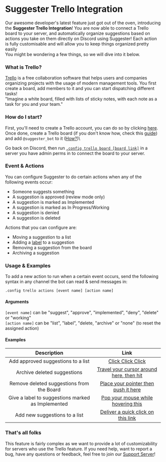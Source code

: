 # Suggester Trello Integration
Our awesome developer's latest feature just got out of the oven, introducing the **Suggester Trello Integration**! You are now able to connect a Trello board to your server, and automatically organize suggestions based on actions you take on them directly on Discord using Suggester! Each action is fully customisable and will allow you to keep things organized pretty easily\
You might be wondering a few things, so we will dive into it below.

### What is Trello?
[Trello](https://trello.com) is a free collaboration software that helps users and companies organizing projects with the usage of modern management tools. You first create a board, add members to it and you can start dispatching different tasks!\
"Imagine a white board, filled with lists of sticky notes, with each note as a task for you and your team."

### How do I start?
First, you'll need to create a Trello account, you can do so by clicking [here](https://trello.com/signup). Once done, create a Trello board (if you don't know how, check this [guide](https://trello.com/guide/create-a-board)) and add `@suggester_bot` to it ([How?](https://help.trello.com/article/717-adding-people-to-a-board))\

Go back on Discord, then run [`.config trello board [board link]`](/trello/board.md) in a server you have admin perms in to connect the board to your server.

### Event & Actions
You can configure Suggester to do certain actions when any of the following events occur:
- Someone suggests something
- A suggestion is approved (review mode only)
- A suggestion is marked as Implemented
- A suggestion is marked as In Progress/Working
- A suggestion is denied
- A suggestion is deleted

Actions that you can configure are:
- Moving a suggestion to a list
- Adding a [label](https://help.trello.com/article/797-adding-labels-to-cards) to a suggestion
- Removing a suggestion from the board
- Archiving a suggestion

### Usage & Examples
To add a new action to run when a certain event occurs, send the following syntax in any channel the bot can read & send messages in:

`.config trello actions [event name] [action name]`

#### Arguments
`[event name]` can be "suggest", "approve", "implemented", "deny", "delete" or "working"\
`[action name]` can be "list", "label", "delete, "archive" or "none" (to reset the assigned action)

#### Examples

| Description                                             | Link                                                                               |
|:-------------------------------------------------------:|:----------------------------------------------------------------------------------:|
| Add approved suggestions to a list                      | [Click Click Click](/trello/events/approved-suggestions.md)                        |
| Archive deleted suggestions                             | [Travel your cursor around here, then hit](/trello/events/deleted-suggestions.md)  |
| Remove deleted suggestions from the Board               | [Place your pointer then push it here](/trello/events/deleted-suggestions.md)      |
| Give a label to suggestions marked as Implemented       | [Pop your mouse while hovering this](/trello/events/marked-as-implemented.md)      |
| Add new suggestions to a list                           | [Deliver a quick click on this link](/trello/events/new-suggestion.md)             |

### That's all folks
This feature is fairly complex as we want to provide a lot of customizability for servers who use the Trello feature. If you need help, want to report a bug, have any questions or feedback, feel free to join our [Support Server](https://discord.gg/G5pEdUp)!


